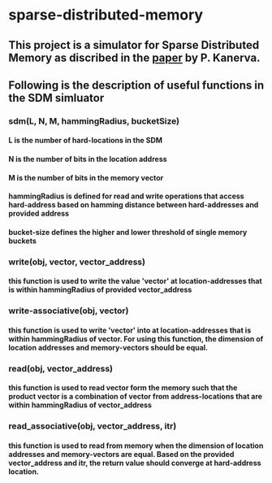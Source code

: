 # sparse-distributed-memory
## This project is a simulator for Sparse Distributed Memory as discribed in the [paper](https://books.google.com/books?hl=en&lr=&id=I9tCr21-s-AC&oi=fnd&pg=PR11&dq=sparse+distributed+memory&ots=QTBN0SvwFJ&sig=6f0sDmXWn2WXFuHdP4EzGtbPTD4#v=onepage&q=sparse%20distributed%20memory&f=false) by P. Kanerva. 
## Following is the description of useful functions in the SDM simluator

### sdm(L, N, M, hammingRadius, bucketSize)
#### L is the number of hard-locations in the SDM
#### N is the number of bits in the location address
#### M is the number of bits in the memory vector 
#### hammingRadius is defined for read and write operations that access hard-address based on hamming distance between hard-addresses and provided address
#### bucket-size defines the higher and lower threshold of single memory buckets

### write(obj, vector, vector_address)
#### this function is used to write the value 'vector' at location-addresses that is within hammingRadius of provided vector_address

### write-associative(obj, vector)
#### this function is used to write 'vector' into at location-addresses that is within hammingRadius of vector. For using this function, the dimension of location addresses and memory-vectors should be equal. 

### read(obj, vector_address)
#### this function is used to read vector form the memory such that the product vector is a combination of vector from address-locations that are within hammingRadius of vector_address

### read_associative(obj, vector_address, itr)
#### this function is used to read from memory when the dimension of location addresses and memory-vectors are equal. Based on the provided vector_address and itr, the return value should converge at hard-address location. 
